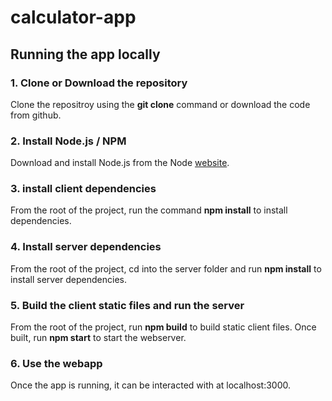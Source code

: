 # calculator-app

## Running the app locally

### 1. Clone or Download the repository
Clone the repositroy using the **git clone** command or download the code from github.

### 2. Install Node.js / NPM
Download and install Node.js from the Node [website](https://nodejs.org/en/download/).

### 3. install client dependencies
From the root of the project, run the command **npm install** to install dependencies.

### 4. Install server dependencies
From the root of the project, cd into the server folder and run **npm install** to install server dependencies.

### 5. Build the client static files and run the server
From the root of the project, run **npm build** to build static client files. Once built, run **npm start** to start the webserver.

### 6. Use the webapp
Once the app is running, it can be interacted with at localhost:3000.
